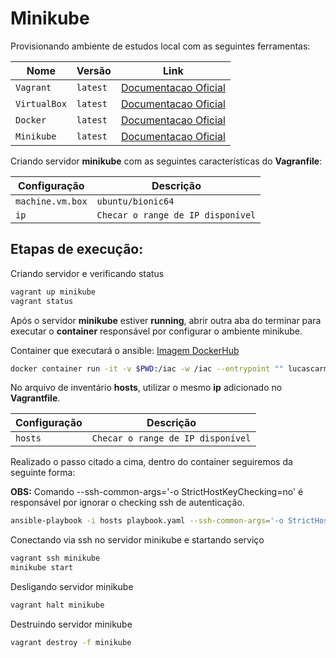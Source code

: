 # Minikube

Provisionando ambiente de estudos local com as seguintes ferramentas:

Nome                              | Versão          | Link
----------------------------------|-----------------|----------------------------------------------------
`Vagrant`                         | `latest`        | [Documentacao Oficial](https://www.vagrantup.com/)
`VirtualBox`                      | `latest`        | [Documentacao Oficial](https://www.virtualbox.org/)
`Docker`                          | `latest`        | [Documentacao Oficial](https://docs.docker.com/engine/install/)
`Minikube`                        | `latest`        | [Documentacao Oficial](https://minikube.sigs.k8s.io/docs/start/)

Criando servidor **minikube** com as seguintes características do **Vagranfile**:

Configuração                             | Descrição
-----------------------------------------|--------------------
`machine.vm.box`                         | `ubuntu/bionic64`
`ip`                                     | `Checar o range de IP disponível`

## Etapas de execução: 

Criando servidor e verificando status

```bash
vagrant up minikube
vagrant status
```

Após o servidor **minikube** estiver **running**, abrir outra aba do terminar para executar o **container** responsável por configurar o ambiente minikube.

Container que executará o ansible: [Imagem DockerHub](https://hub.docker.com/repository/docker/lucascarmo/iac)

```bash
docker container run -it -v $PWD:/iac -w /iac --entrypoint "" lucascarmo/iac:latest bash
```

No arquivo de inventário **hosts**, utilizar o mesmo **ip** adicionado no **Vagrantfile**.

Configuração                             | Descrição
-----------------------------------------|----------------------------------
`hosts`                                  | `Checar o range de IP disponível`

Realizado o passo citado a cima, dentro do container seguiremos da seguinte forma:

**OBS:** Comando --ssh-common-args='-o StrictHostKeyChecking=no' é responsável por ignorar o checking ssh de autenticação.

```bash
ansible-playbook -i hosts playbook.yaml --ssh-common-args='-o StrictHostKeyChecking=no'
```

Conectando via ssh no servidor minikube e startando serviço

```bash
vagrant ssh minikube
minikube start
```

Desligando servidor minikube

```bash
vagrant halt minikube
```

Destruindo servidor minikube

```bash
vagrant destroy -f minikube
```